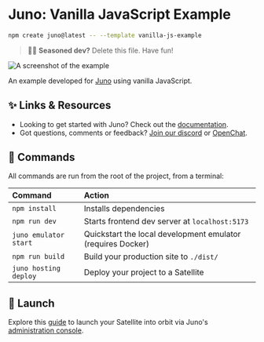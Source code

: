 # Juno: Vanilla JavaScript Example

```sh
npm create juno@latest -- --template vanilla-js-example
```

> 🧑‍🚀 **Seasoned dev?** Delete this file. Have fun!

![A screenshot of the example](https://raw.githubusercontent.com/junobuild/create-juno/main/screenshots/screenshot-example.png)

An example developed for [Juno](https://juno.build) using vanilla JavaScript.

## ✨ Links & Resources

- Looking to get started with Juno? Check out the [documentation](https://juno.build).
- Got questions, comments or feedback? [Join our discord](https://discord.gg/wHZ57Z2RAG) or [OpenChat](https://oc.app/community/vxgpi-nqaaa-aaaar-ar4lq-cai/?ref=xanzv-uaaaa-aaaaf-aneba-cai).

## 🧞 Commands

All commands are run from the root of the project, from a terminal:

| Command               | Action                                                      |
| :-------------------- | :---------------------------------------------------------- |
| `npm install`         | Installs dependencies                                       |
| `npm run dev`         | Starts frontend dev server at `localhost:5173`              |
| `juno emulator start` | Quickstart the local development emulator (requires Docker) |
| `npm run build`       | Build your production site to `./dist/`                     |
| `juno hosting deploy` | Deploy your project to a Satellite                          |

## 🚀 Launch

Explore this [guide](https://juno.build/docs/add-juno-to-an-app/create-a-satellite) to launch your Satellite into orbit via Juno's [administration console](https://console.juno.build).

